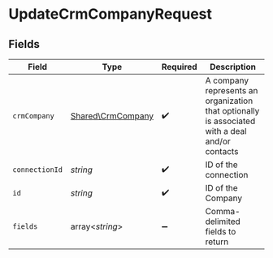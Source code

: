 # UpdateCrmCompanyRequest


## Fields

| Field                                                                                          | Type                                                                                           | Required                                                                                       | Description                                                                                    |
| ---------------------------------------------------------------------------------------------- | ---------------------------------------------------------------------------------------------- | ---------------------------------------------------------------------------------------------- | ---------------------------------------------------------------------------------------------- |
| `crmCompany`                                                                                   | [Shared\CrmCompany](../../Models/Shared/CrmCompany.md)                                         | :heavy_check_mark:                                                                             | A company represents an organization that optionally is associated with a deal and/or contacts |
| `connectionId`                                                                                 | *string*                                                                                       | :heavy_check_mark:                                                                             | ID of the connection                                                                           |
| `id`                                                                                           | *string*                                                                                       | :heavy_check_mark:                                                                             | ID of the Company                                                                              |
| `fields`                                                                                       | array<*string*>                                                                                | :heavy_minus_sign:                                                                             | Comma-delimited fields to return                                                               |